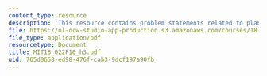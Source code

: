 ```yaml
---
content_type: resource
description: 'This resource contains problem statements related to planes. '
file: https://ol-ocw-studio-app-production.s3.amazonaws.com/courses/18-022-calculus-of-several-variables-fall-2010/765d0658ed98476fcab39dcf197a90fb_MIT18_022F10_h3.pdf
file_type: application/pdf
resourcetype: Document
title: MIT18_022F10_h3.pdf
uid: 765d0658-ed98-476f-cab3-9dcf197a90fb
---
```

